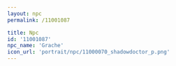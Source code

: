 ```yaml
---
layout: npc
permalink: /11001087

title: Npc
id: '11001087'
npc_name: 'Grache'
icon_url: 'portrait/npc/11000070_shadowdoctor_p.png'
---
```

